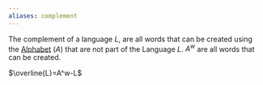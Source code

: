 ```yaml
---
aliases: complement
---
```

The complement of a language $L$, are all words that can be created using the [Alphabet](Alphabet.md) ($A$) that are not part of the Language $L$. $A^w$ are all words that can be created.

$\overline{L}=A^w-L$

